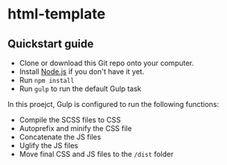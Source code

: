 # html-template

## Quickstart guide

* Clone or download this Git repo onto your computer.
* Install [Node.js](https://nodejs.org/en/) if you don't have it yet.
* Run `npm install`
* Run `gulp` to run the default Gulp task

In this proejct, Gulp is configured to run the following functions:

* Compile the SCSS files to CSS
* Autoprefix and minify the CSS file
* Concatenate the JS files
* Uglify the JS files
* Move final CSS and JS files to the `/dist` folder
 
